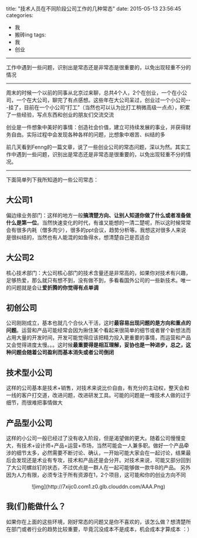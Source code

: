 title: "技术人员在不同阶段公司工作的几种常态"
date: 2015-05-13 23:56:45
categories: 
- 我
- 搬砖ing
tags: 
- 我
- 创业
---
工作中遇到一些问题，识别出是常态还是非常态是很重要的，以免出现轻重不分的情况
<!--more-->

---

周末的时候一个以前的同事从北京过来聊，总共4个人，2个在创业，一个在小公司，一个在大公司，聊完了有点感想。这些年在大公司呆过，创业过一个小公司---挂了，目前在一个小公司“打工”（当然也可以认为比打工稍微高级一点点），积累了一些经验，写点东西和创业的朋友们交流交流

创业是一件想象中美好的事情：创造社会价值，建立可持续发展的事业，并获得财务自由。实际过程中会发现各种各样的问题，比想象中艰苦、纠结的多

前几天看到Fenng的一篇文章，说了一些创业公司的常态问题，深以为然。其实工作中遇到一些问题，识别出是常态还是非常态是很重要的，以免出现轻重不分的情况。

---

下面简单列下我所知道的一些公司常态：

## 大公司1
偏边缘业务部门：这样的地方一般**搞清楚方向、让别人知道你做了什么或者准备做什么是第一位**。当然快速变化的时代，有谁又能想的一清二楚呢，所以这时候常常会有很多内耗（僧多肉少），很多的ppt会议，趋势分析等。我想这对很多人来说是很纠结的，当然也有人能混的如鱼得水，想清楚自己是否适合

## 大公司2
核心技术部门：大公司核心部门的技术含量还是非常高的，如果你对技术有兴趣，足够热爱，那么就只有想不到，没有做不到，多看看国外公司的一些新技术。唯一的问题就是会让**爱折腾的你觉得有点单调**

## 初创公司
公司刚刚成立，基本也就几个合伙人干活，这时**最容易出现问题的是方向和重点的问题**。运营和产品可能经常会因为揪住某个看起来很简单的细节或者冒个新想法而占用大量的开发时间，开发可能觉得应该把精力投入更重要的事情，而运营和产品又会觉得进度太慢。。。这时候**最重要得是相互理解，妥协也是一种进步，总之，这种问题会随着公司盈利而基本消失或者公司倒闭**

## 技术型小公司
这样的公司基本是技术+销售，对技术来说比价自由，有充分的主动权，整天会和一线的客户打交道，改进问题，改进研发工具。可能的问题是一堆技术人做的过于细节，而很难把事情做大

## 产品型小公司
这样的小公司一般已经过了没有收入阶段，但是渴望做的更大。随着公司慢慢变大，有技术+设计师+产品+运营+市场，当然可能会一人兼多职。做好一个产品牵涉的细节太多，必然需要不断讨论、确认，一开始可能大家会在一起讨论，结果最后会发现还是术业有专攻，技术和产品还是会分开。对技术来说，可能又部分回到了大公司螺丝钉的状态，不过优点是一群人在一起可能够做一款牛B的产品。
另外因为人力有限，必须专注于所有资源在1，2个项目，这可能和你的创业方向不同

<center>![img](http://7xijc0.com1.z0.glb.clouddn.com/AAA.Png)</center>


## 我(们)能做什么？
如果你在上面的这些环境，刚好常态的问题又是你不喜欢的，该怎么做？想清楚所在部门或者行业的趋势比较重要，毕竟沉没成本不是成本，机会成本才算成本 ：）







